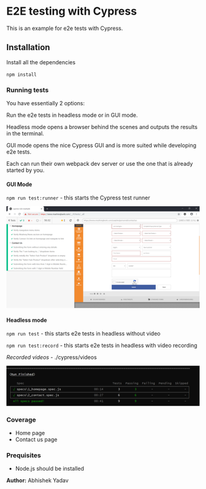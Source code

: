 # E2E testing with Cypress

This is an example for e2e tests with Cypress.

## Installation
Install all the dependencies

`npm install`

### Running tests
You have essentially 2 options: 

Run the e2e tests in headless mode or in GUI mode. 

Headless mode opens a browser behind the scenes
and outputs the results in the terminal.

GUI mode opens the nice Cypress GUI and is more suited while developing e2e tests.

Each can run their own webpack dev server or use the one that is already started by you.

#### GUI Mode
`npm run test:runner` - this starts the Cypress test runner

![alt text](report.png "GUI Execution Report")

#### Headless mode
`npm run test` - this starts e2e tests in headless without video

`npm run test:record` - this starts e2e tests in headless with video recording

*Recorded videos* - ./cypress/videos

![alt text](report2.png "Headless Execution Report")

### Coverage
- Home page
- Contact us page

### Prequisites
- Node.js should be installed


**Author:** Abhishek Yadav
